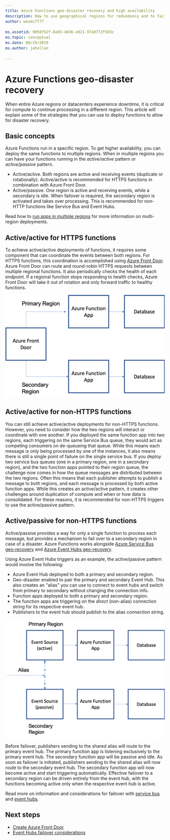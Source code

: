 ```yaml
---
title: Azure Functions geo-disaster recovery and high availability 
description: How to use geographical regions for redundancy and to fail over in Azure Functions.
author: wesmc7777

ms.assetid: 9058fb2f-8a93-4036-a921-97a0772f503c
ms.topic: conceptual
ms.date: 08/29/2019
ms.author: jehollan

---
```


# Azure Functions geo-disaster recovery

When entire Azure regions or datacenters experience downtime, it is critical for compute to continue processing in a different region.  This article will explain some of the strategies that you can use to deploy functions to allow for disaster recovery.

## Basic concepts

Azure Functions run in a specific region.  To get higher availability, you can deploy the same functions to multiple regions.  When in multiple regions you can have your functions running in the *active/active* pattern or *active/passive* pattern.  

* Active/active. Both regions are active and receiving events (duplicate or rotationally). Active/active is recommended for HTTPS functions in combination with Azure Front Door.
* Active/passive. One region is active and receiving events, while a secondary is idle.  When failover is required, the secondary region is activated and takes over processing.  This is recommended for non-HTTP functions like Service Bus and Event Hubs.

Read how to [run apps in multiple regions](https://docs.microsoft.com/azure/architecture/reference-architectures/app-service-web-app/multi-region) for more information on multi-region deployments.

## Active/active for HTTPS functions

To achieve active/active deployments of functions, it requires some component that can coordinate the events between both regions.  For HTTPS functions, this coordination is accomplished using [Azure Front Door](../frontdoor/front-door-overview.md).  Azure Front Door can route and round-robin HTTPS requests between multiple regional functions.  It also periodically checks the health of each endpoint.  If a regional function stops responding to health checks, Azure Front Door will take it out of rotation and only forward traffic to healthy functions.  

![Architecture for Azure Front Door and Function](media/functions-geo-dr/front-door.png)  

## Active/active for non-HTTPS functions

You can still achieve active/active deployments for non-HTTPS functions.  However, you need to consider how the two regions will interact or coordinate with one another.  If you deployed the same function app into two regions, each triggering on the same Service Bus queue, they would act as competing consumers on de-queueing that queue.  While this means each message is only being processed by one of the instances, it also means there is still a single point of failure on the single service bus.  If you deploy two service bus queues (one in a primary region, one in a secondary region), and the two function apps pointed to their region queue, the challenge now comes in how the queue messages are distributed between the two regions.  Often this means that each publisher attempts to publish a message to *both* regions, and each message is processed by both active function apps.  While this creates an active/active pattern, it creates other challenges around duplication of compute and when or how data is consolidated.  For these reasons, it is recommended for non-HTTPS triggers to use the active/passive pattern.

## Active/passive for non-HTTPS functions

Active/passive provides a way for only a single function to process each message, but provides a mechanism to fail over to a secondary region in case of a disaster.  Azure Functions works alongside [Azure Service Bus geo-recovery](../service-bus-messaging/service-bus-geo-dr.md) and [Azure Event Hubs geo-recovery](../event-hubs/event-hubs-geo-dr.md).

Using Azure Event Hubs triggers as an example, the active/passive pattern would involve the following:

* Azure Event Hub deployed to both a primary and secondary region.
* Geo-disaster enabled to pair the primary and secondary Event Hub.  This also creates an "alias" you can use to connect to event hubs and switch from primary to secondary without changing the connection info.
* Function apps deployed to both a primary and secondary region.
* The function apps are triggering on the *direct* (non-alias) connection string for its respective event hub. 
* Publishers to the event hub should publish to the alias connection string. 

![Active-passive example architecture](media/functions-geo-dr/active-passive.png)

Before failover, publishers sending to the shared alias will route to the primary event hub.  The primary function app is listening exclusively to the primary event hub.  The secondary function app will be passive and idle.  As soon as failover is initiated, publishers sending to the shared alias will now route to the secondary event hub.  The secondary function app will now become active and start triggering automatically.  Effective failover to a secondary region can be driven entirely from the event hub, with the functions becoming active only when the respective event hub is active.

Read more on information and considerations for failover with [service bus](../service-bus-messaging/service-bus-geo-dr.md) and [event hubs](../event-hubs/event-hubs-geo-dr.md).

## Next steps

* [Create Azure Front Door](../frontdoor/quickstart-create-front-door.md)
* [Event Hubs failover considerations](../event-hubs/event-hubs-geo-dr.md#considerations)
